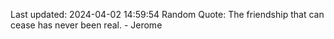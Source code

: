 Last updated: 2024-04-02 14:59:54
Random Quote: The friendship that can cease has never been real. - Jerome